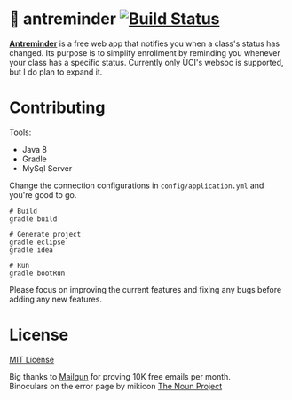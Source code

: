 # :ant: antreminder [![Build Status](https://travis-ci.org/tolusalako/antreminder.svg?branch=master)](https://travis-ci.org/tolusalako/antreminder)
 [__Antreminder__](antreminder.csthings.net) is a free web app that notifies you when a class's status has changed. Its purpose is to simplify enrollment by reminding you whenever your class has a specific status. Currently only UCI's websoc is supported, but I do plan to expand it.

# Contributing
Tools:
* Java 8
* Gradle
* MySql Server

Change the connection configurations in `config/application.yml` and you're good to go.

```shell
# Build
gradle build

# Generate project
gradle eclipse
gradle idea

# Run
gradle bootRun
```      
Please focus on improving the current features and fixing any bugs before adding any new features.

# License
[MIT License](https://github.com/tolusalako/antreminder/blob/master/LICENSE.md)

Big thanks to [Mailgun](https://www.mailgun.com/) for proving 10K free emails per month.   
Binoculars on the error page by mikicon [The Noun Project](https://thenounproject.com)
